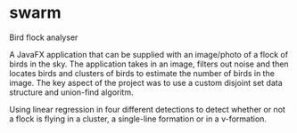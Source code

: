 # swarm
Bird flock analyser

A JavaFX application that can be supplied with an image/photo of a flock of birds in the sky. The application takes in an image,
filters out noise and then locates birds and clusters of birds to estimate the number of birds in the image. The key aspect of the project
was to use a custom disjoint set data structure and union-find algoritm.

Using linear regression in four different detections to detect whether or not a flock is flying in a cluster, 
a single-line formation or in a v-formation.
